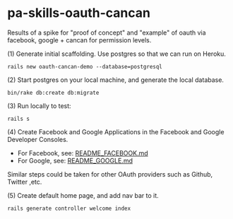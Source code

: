 # pa-skills-oauth-cancan
Results of a spike for "proof of concept" and "example" of oauth via facebook, google + cancan for permission levels.

(1) Generate initial scaffolding.   Use postgres so that we can run on Heroku.

```
rails new oauth-cancan-demo --database=postgresql
```

(2) Start postgres on your local machine, and generate the local database.

```
bin/rake db:create db:migrate
```

(3) Run locally to test:

```
rails s
```

(4) Create Facebook and Google Applications in the Facebook and Google Developer Consoles.

* For Facebook, see: [README_FACEBOOK.md](/README_FACEBOOK.md)
* For Google, see: [README_GOOGLE.md](/README_GOOGLE.md)

Similar steps could be taken for other OAuth providers such as Github, Twitter ,etc.

(5) Create default home page, and add nav bar to it.

```
rails generate controller welcome index
```
